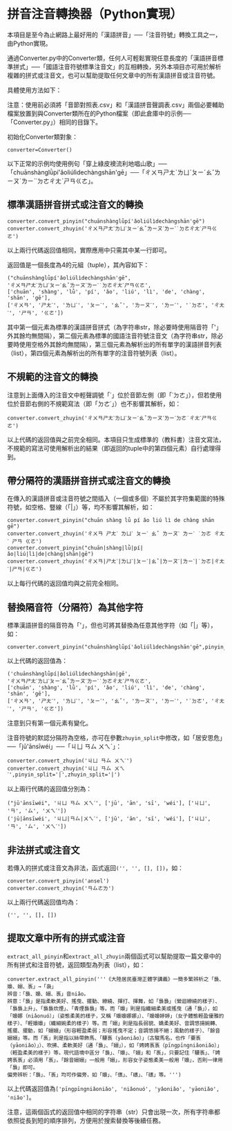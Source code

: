# 拼音注音轉換器（Python實現）

本項目是至今為止網路上最好用的「漢語拼音」──「注音符號」轉換工具之一，由Python實現。

通過Converter.py中的Converter類，任何人可輕鬆實現任意長度的「漢語拼音標準拼式」──「國語注音符號標準注音文」的互相轉換，另外本項目亦可用於解析複雜的拼式或注音文，也可以幫助提取任何文章中的所有漢語拼音或注音符號。

具體使用方法如下：

注意：使用前必須將「音節對照表.csv」和「漢語拼音聲調表.csv」兩個必要輔助檔案放置到與Converter類所在的Python檔案（即此倉庫中的示例──「Converter.py」）相同的目錄下。

初始化Converter類對象：

```{python}
converter=Converter()
```

以下正常的示例均使用例句「穿上綠皮襖流利地唱山歌」──「chuānshànglǜpí'ǎoliúlìdechàngshān'gē」──「ㄔㄨㄢㄕㄤˋㄌㄩˋㄆㄧˊㄠˇㄌㄧㄡˊㄌㄧˋ˙ㄉㄜㄔㄤˋㄕㄢㄍㄜ」。

## 標準漢語拼音拼式或注音文的轉換

```{python}
converter.convert_pinyin("chuānshànglǜpí'ǎoliúlìdechàngshān'gē")
converter.convert_zhuyin('ㄔㄨㄢㄕㄤˋㄌㄩˋㄆㄧˊㄠˇㄌㄧㄡˊㄌㄧˋ˙ㄉㄜㄔㄤˋㄕㄢㄍㄜ')
```

以上兩行代碼返回值相同，實際應用中只需其中某一行即可。

返回值是一個長度為4的元組（tuple），其內容如下：

```{python}
("chuānshànglǜpí'ǎoliúlìdechàngshān'gē",
'ㄔㄨㄢㄕㄤˋㄌㄩˋㄆㄧˊㄠˇㄌㄧㄡˊㄌㄧˋ˙ㄉㄜㄔㄤˋㄕㄢㄍㄜ',
['chuān', 'shàng', 'lǜ', 'pí', 'ǎo', 'liú', 'lì', 'de', 'chàng', 'shān', 'gē'],
['ㄔㄨㄢ', 'ㄕㄤˋ', 'ㄌㄩˋ', 'ㄆㄧˊ', 'ㄠˇ', 'ㄌㄧㄡˊ', 'ㄌㄧˋ', '˙ㄉㄜ', 'ㄔㄤˋ', 'ㄕㄢ', 'ㄍㄜ'])
```

其中第一個元素為標準的漢語拼音拼式（為字符串str，除必要時使用隔音符「'」外其餘均無間隔），第二個元素為標準的國語注音符號注音文（為字符串str，除必要時使用空格外其餘均無間隔），第三個元素為解析出的所有單字的漢語拼音列表（list），第四個元素為解析出的所有單字的注音符號列表（list）。

## 不規範的注音文的轉換

注意到上面傳入的注音文中輕聲調號「˙」位於音節左側（即「˙ㄉㄜ」），但若使用位於音節右側的不規範寫法（即「ㄉㄜ˙」）也不影響其解析，如：

```{python}
converter.convert_zhuyin('ㄔㄨㄢㄕㄤˋㄌㄩˋㄆㄧˊㄠˇㄌㄧㄡˊㄌㄧˋㄉㄜ˙ㄔㄤˋㄕㄢㄍㄜ')
```

以上代碼的返回值與之前完全相同。本項目只生成標準的（教科書）注音文寫法，不規範的寫法可使用解析出的結果（即返回的tuple中的第四個元素）自行處理得到。

## 帶分隔符的漢語拼音拼式或注音文的轉換

在傳入的漢語拼音或注音符號之間插入（一個或多個）不屬於其字符集範圍的特殊符號，如空格、豎線（「|」）等，均不影響其解析，如：

```{python}
converter.convert_pinyin("chuān shàng lǜ pí ǎo liú lì de chàng shān gē")
converter.convert_zhuyin('ㄔㄨㄢ ㄕㄤˋ ㄌㄩˋ ㄆㄧˊ ㄠˇ ㄌㄧㄡˊ ㄌㄧˋ ˙ㄉㄜ ㄔㄤˋ ㄕㄢ ㄍㄜ')
converter.convert_pinyin("chuān|shàng|lǜ|pí|ǎo|liú|lì|de|chàng|shān|gē")
converter.convert_zhuyin('ㄔㄨㄢ|ㄕㄤˋ|ㄌㄩˋ|ㄆㄧˊ|ㄠˇ|ㄌㄧㄡˊ|ㄌㄧˋ|˙ㄉㄜ|ㄔㄤˋ|ㄕㄢ|ㄍㄜ')
```

以上每行代碼的返回值均與之前完全相同。

## 替換隔音符（分隔符）為其他字符

標準漢語拼音的隔音符為「'」，但也可將其替換為任意其他字符（如「|」等），如：

```{python}
converter.convert_pinyin("chuānshànglǜpí'ǎoliúlìdechàngshān'gē",pinyin_split='|')
```

以上代碼的返回值為：

```{python}
('chuānshànglǜpí|ǎoliúlìdechàngshān|gē',
'ㄔㄨㄢㄕㄤˋㄌㄩˋㄆㄧˊㄠˇㄌㄧㄡˊㄌㄧˋ˙ㄉㄜㄔㄤˋㄕㄢㄍㄜ',
['chuān', 'shàng', 'lǜ', 'pí', 'ǎo', 'liú', 'lì', 'de', 'chàng', 'shān', 'gē'],
['ㄔㄨㄢ', 'ㄕㄤˋ', 'ㄌㄩˋ', 'ㄆㄧˊ', 'ㄠˇ', 'ㄌㄧㄡˊ', 'ㄌㄧˋ', '˙ㄉㄜ', 'ㄔㄤˋ', 'ㄕㄢ', 'ㄍㄜ'])
```

注意到只有第一個元素有變化。

注音符號的默認分隔符為空格，亦可在參數`zhuyin_split`中修改，如「居安思危」──「jū'ānsīwéi」──「ㄐㄩ ㄢㄙ ㄨㄟˊ」：

```{python}
converter.convert_zhuyin('ㄐㄩ ㄢㄙ ㄨㄟˊ')
converter.convert_zhuyin('ㄐㄩ ㄢㄙ ㄨㄟˊ',pinyin_split='|',zhuyin_split='|')
```

以上兩行代碼的返回值分別為：

```{python}
("jū'ānsīwéi", 'ㄐㄩ ㄢㄙ ㄨㄟˊ', ['jū', 'ān', 'sī', 'wéi'], ['ㄐㄩ', 'ㄢ', 'ㄙ', 'ㄨㄟˊ'])
('jū|ānsīwéi', 'ㄐㄩ|ㄢㄙ|ㄨㄟˊ', ['jū', 'ān', 'sī', 'wéi'], ['ㄐㄩ', 'ㄢ', 'ㄙ', 'ㄨㄟˊ'])
```

## 非法拼式或注音文

若傳入的拼式或注音文為非法，函式返回`('', '', [], [])`，如：

```{python}
converter.convert_pinyin('ansel')
converter.convert_zhuyin('ㄢㄙㄜㄌ')
```

以上兩行代碼返回值均為：

```{python}
('', '', [], [])
```

## 提取文章中所有的拼式或注音

`extract_all_pinyin`和`extract_all_zhuyin`兩個函式可以幫助提取一篇文章中的所有拼式和注音符號，返回類型為列表（list），如：

```{python}
converter.extract_all_pinyin('''《大陸居民臺灣正體字講義》一簡多繁辨析之「裊、嬝、嫋、褭」→「袅」
辨音：「裊、嬝、嫋、褭」音niǎo。
辨意：「裊」是指柔軟美好、搖曳、擺動、繚繞、揮打、揮舞，如「裊裊」（縈迴繚繞的樣子）、「裊裊上升」、「裊裊炊煙」、「青煙裊裊」等。而「嬝」則是指纖細柔美或搖曳（通「裊」），如「嬝娜（niǎonuó）」（姿態柔美的樣子，又稱「嬝嬝娜娜」）、「嬝嬝婷婷」（女子體態輕盈優雅的樣子）、「輕嬝嬝」（纖細婉柔的樣子）等。而「嫋」則是指長弱貌、嬌柔美好、音調悠揚婉轉、搖擺、擺動，如「嫋嫋」（形容輕盈柔弱；形容搖曳不定；音調悠揚不絕；風動的樣子）、「餘音嫋嫋」等。而「褭」則是指以絲帶飾馬、「騕褭（yǎoniǎo）」（古駿馬名，也作「要褭（yāoniǎo）」）、吹拂、柔軟美好（通「裊」、「嫋」），如「娉娉褭褭（pīngpīngniǎoniǎo）」（輕盈柔美的樣子）等。現代語境中區分「裊」、「嬝」、「嫋」和「褭」，只要記住「騕褭」、「娉娉褭褭」必須用「褭」，「餘音嫋嫋」一般用「嫋」，形容女子姿態柔美一般用「嬝」，否則一律用「裊」即可。
偏旁辨析：「裊」、「褭」均可作偏旁，如「嬝」、「㒟」、「㠡」、「䃵」等。''')
```

以上代碼返回值為`['pīngpīngniǎoniǎo', 'niǎonuó', 'yǎoniǎo', 'yāoniǎo', 'niǎo']`。

注意，這兩個函式的返回值中相同的字符串（str）只會出現一次，所有字符串都依照從長到短的順序排列，方便用於搜索替換等後續任務。